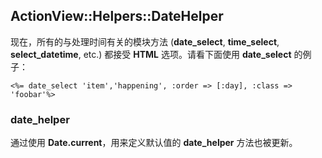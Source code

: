 ## ActionView::Helpers::DateHelper

现在，所有的与处理时间有关的模块方法 (**date\_select**, **time\_select**, **select\_datetime**, etc.) 都接受 **HTML** 选项。请看下面使用 **date\_select** 的例子：

	<%= date_select 'item','happening', :order => [:day], :class => 'foobar'%>
	
### date\_helper

通过使用 **Date.current**，用来定义默认值的 **date\_helper** 方法也被更新。